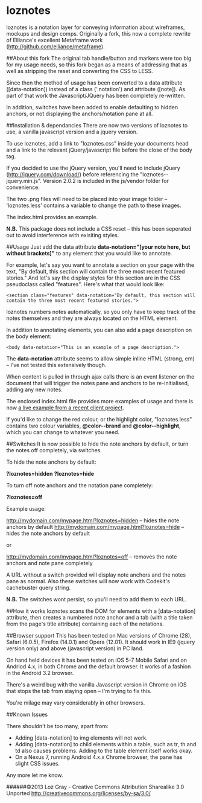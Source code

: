 loznotes
==========

loznotes is a notation layer for conveying information about wireframes, mockups and design comps. Originally a fork, this now a complete rewrite of Elliance's excellent Metaframe work (http://github.com/elliance/metaframe).

##About this fork
The original tab handle/button and markers were too big for my usage needs, so this fork began as a means of addressing that as well as stripping the reset and converting the CSS to LESS.

Since then the method of usage has been converted to a data attribute ([data-notation]) instead of a class ('.notation') and attribute ([note]). As part of that work the Javascript/JQuery has been completely re-written.

In addition, switches have been added to enable defaulting to hidden anchors, or not displaying the anchors/notation pane at all.

##Installation & dependancies
There are now two versions of loznotes to use, a vanilla javascript version and a jquery version.

To use loznotes, add a link to "loznotes.css" inside your documents head and a link to the relevant jQuery/javascript file before the close of the body tag.

If you decided to use the jQuery version, you'll need to include jQuery (http://jquery.com/download/) before referencing the "loznotes--jquery.min.js". Version 2.0.2 is included in the js/vendor folder for convenience.

The two .png files will need to be placed into your image folder – 'loznotes.less' contains a variable to change the path to these images.

The index.html provides an example.

**N.B.** This package does not include a CSS reset – this has been seperated out to avoid interference with exisiting styles.

##Usage
Just add the data attribute **data-notation="[your note here, but without brackets]"** to any element that you would like to annotate.

For example, let's say you want to annotate a section on your page with the text, "By default, this section will contain the three most recent featured stories." And let's say the display styles for this section are in the CSS pseudoclass called "features".  Here's what that would look like: 

    <section class="features" data-notation="By default, this section will contain the three most recent featured stories.">

loznotes numbers notes automatically, so you only have to keep track of the notes themselves and they are always located on the HTML element.

In addition to annotating elements, you can also add a page description on the body element:

    <body data-notation="This is an example of a page description.">

The **data-notation** attribute seems to allow simple inline HTML (strong, em) – I've not tested this extensively though.

When content is pulled in through ajax calls there is an event listener on the document that will trigger the notes pane and anchors to be re-initialised, adding any new notes.

The enclosed index.html file provides more examples of usage and there is now [a live example from a recent client project](http://artfund-getinvolved-2013.lab7.co.uk/).

If you'd like to change the red colour, or the highlight color, "loznotes.less" contains two colour variables, **@color--brand** and **@color--highlight**, which you can change to whatever you need.

##Switches
It is now possible to hide the note anchors by default, or turn the notes off completely, via switches.

To hide the note anchors by default:

**?loznotes=hidden**
**?loznotes=hide**

To turn off note anchors and the notation pane completely:

**?loznotes=off**

Example usage:

http://mydomain.com/mypage.html?loznotes=hidden – hides the note anchors by default
http://mydomain.com/mypage.html?loznotes=hide – hides the note anchors by default

or

http://mydomain.com/mypage.html?loznotes=off – removes the note anchors and note pane completely

A URL without a switch provided will display note anchors and the notes pane as normal. Also these switches will now work with Codekit's cachebuster query string.

**N.B.** The switches wont persist, so you'll need to add them to each URL.

##How it works
loznotes scans the DOM for elements with a [data-notation] attribute, then creates a numbered note anchor and a tab (with a title taken from the page's title attribute) containing each of the notations.

##Browser support
This has been tested on Mac versions of Chrome (28), Safari (6.0.5), Firefox (14.0.1) and Opera (12.01). It should work in IE9 (jquery version only) and above (javascript version) in PC land.

On hand held devices it has been tested on iOS 5-7 Mobile Safari and on Andriod 4.x, in both Chrome and the default browser. It works of a fashion in the Android 3.2 browser.

There's a weird bug with the vanilla Javascript version in Chrome on iOS that stops the tab from staying open – I'm trying to fix this.

You're milage may vary considerably in other browsers.

##Known Issues

There shouldn't be too many, apart from:

* Adding [data-notation] to img elements will not work.
* Adding [data-notation] to child elements within a table, such as tr, th and td also causes problems. Adding to the table element itself works okay.
* On a Nexus 7, running Android 4.x.x Chrome browser, the pane has slight CSS issues.

Any more let me know.

######©2013 Loz Gray - Creative Commons Attribution Sharealike 3.0 Unported http://creativecommons.org/licenses/by-sa/3.0/
